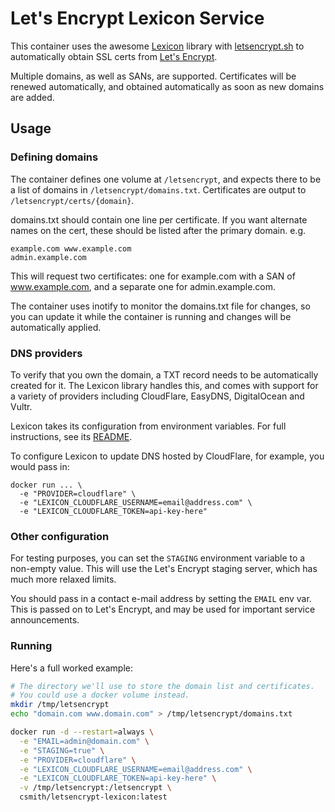 # Let's Encrypt Lexicon Service

This container uses the awesome [Lexicon](https://github.com/AnalogJ/lexicon)
library with [letsencrypt.sh](https://github.com/lukas2511/letsencrypt.sh) to
automatically obtain SSL certs from [Let's Encrypt](https://letsencrypt.org/).

Multiple domains, as well as SANs, are supported. Certificates will be
renewed automatically, and obtained automatically as soon as new domains
are added.

## Usage

### Defining domains

The container defines one volume at `/letsencrypt`, and expects there to be
a list of domains in `/letsencrypt/domains.txt`. Certificates are output to
`/letsencrypt/certs/{domain}`.

domains.txt should contain one line per certificate. If you want alternate
names on the cert, these should be listed after the primary domain. e.g.

```
example.com www.example.com
admin.example.com
```

This will request two certificates: one for example.com with a SAN of
www.example.com, and a separate one for admin.example.com.

The container uses inotify to monitor the domains.txt file for changes,
so you can update it while the container is running and changes will be
automatically applied.

### DNS providers

To verify that you own the domain, a TXT record needs to be automatically
created for it. The Lexicon library handles this, and comes with support
for a variety of providers including CloudFlare, EasyDNS, DigitalOcean and
Vultr.

Lexicon takes its configuration from environment variables. For full
instructions, see its
[README](https://github.com/AnalogJ/lexicon/blob/master/README.md).

To configure Lexicon to update DNS hosted by CloudFlare, for example, you
would pass in:

```
docker run ... \
  -e "PROVIDER=cloudflare" \
  -e "LEXICON_CLOUDFLARE_USERNAME=email@address.com" \
  -e "LEXICON_CLOUDFLARE_TOKEN=api-key-here"
```

### Other configuration

For testing purposes, you can set the `STAGING` environment variable to
a non-empty value. This will use the Let's Encrypt staging server, which
has much more relaxed limits.

You should pass in a contact e-mail address by setting the `EMAIL` env var.
This is passed on to Let's Encrypt, and may be used for important service
announcements.

### Running

Here's a full worked example:

```bash
# The directory we'll use to store the domain list and certificates.
# You could use a docker volume instead.
mkdir /tmp/letsencrypt
echo "domain.com www.domain.com" > /tmp/letsencrypt/domains.txt

docker run -d --restart=always \
  -e "EMAIL=admin@domain.com" \
  -e "STAGING=true" \
  -e "PROVIDER=cloudflare" \
  -e "LEXICON_CLOUDFLARE_USERNAME=email@address.com" \
  -e "LEXICON_CLOUDFLARE_TOKEN=api-key-here" \
  -v /tmp/letsencrypt:/letsencrypt \
  csmith/letsencrypt-lexicon:latest
```
